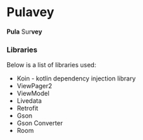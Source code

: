 # Pulavey
**Pula** Sur**vey**

### Libraries
Below is a list of libraries used:
* Koin - kotlin dependency injection library
* ViewPager2
* ViewModel
* Livedata
* Retrofit
* Gson
* Gson Converter
* Room

